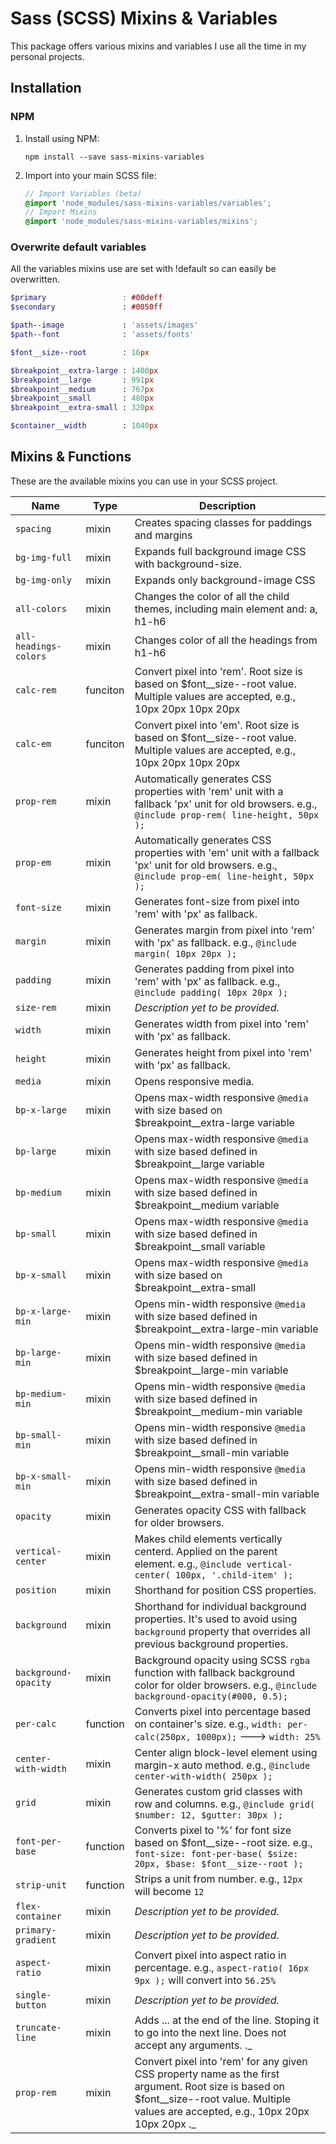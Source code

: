 # Sass (SCSS) Mixins & Variables

This package offers various mixins and variables I use all the time in my personal projects.

## Installation

### NPM

1. Install using NPM:

    `npm install --save sass-mixins-variables`

2. Import into your main SCSS file:

    ```SCSS
    // Import Variables (beta)
    @import 'node_modules/sass-mixins-variables/variables';
    // Import Mixins
    @import 'node_modules/sass-mixins-variables/mixins';
    ```

### Overwrite default variables
All the variables mixins use are set with !default so can easily be overwritten.

```SCSS
$primary                 : #00deff
$secondary               : #0050ff

$path--image             : 'assets/images'
$path--font              : 'assets/fonts'

$font__size--root        : 16px

$breakpoint__extra-large : 1400px
$breakpoint__large       : 991px
$breakpoint__medium      : 767px
$breakpoint__small       : 480px
$breakpoint__extra-small : 320px

$container__width        : 1040px
```

## Mixins & Functions
These are the available mixins you can use in your SCSS project.

Name | Type | Description
------ | ----- | -----
`spacing` | mixin | Creates spacing classes for paddings and margins
`bg-img-full` | mixin | Expands full background image CSS with background-size.
`bg-img-only` | mixin | Expands only background-image CSS
`all-colors` | mixin | Changes the color of all the child themes, including main element and: a, h1-h6
`all-headings-colors` | mixin | Changes color of all the headings from h1-h6
`calc-rem` | funciton | Convert pixel into 'rem'. Root size is based on $font__size--root value. Multiple values are accepted, e.g., 10px 20px 10px 20px
`calc-em` | funciton | Convert pixel into 'em'. Root size is based on $font__size--root value. Multiple values are accepted, e.g., 10px 20px 10px 20px
`prop-rem` | mixin | Automatically generates CSS properties with 'rem' unit with a fallback 'px' unit for old browsers. e.g., `@include prop-rem( line-height, 50px );`
`prop-em` | mixin | Automatically generates CSS properties with 'em' unit with a fallback 'px' unit for old browsers. e.g., `@include prop-em( line-height, 50px );`
`font-size` | mixin | Generates font-size from pixel into 'rem' with 'px' as fallback.
`margin` | mixin | Generates margin from pixel into 'rem' with 'px' as fallback. e.g., `@include margin( 10px 20px );`
`padding` | mixin | Generates padding from pixel into 'rem' with 'px' as fallback. e.g., `@include padding( 10px 20px );`
`size-rem` | mixin | _Description yet to be provided._
`width` | mixin | Generates width from pixel into 'rem' with 'px' as fallback.
`height` | mixin | Generates height from pixel into 'rem' with 'px' as fallback.
`media` | mixin | Opens responsive media.
`bp-x-large` | mixin | Opens max-width responsive `@media` with size based on $breakpoint__extra-large variable
`bp-large` | mixin | Opens max-width responsive `@media` with size based defined in $breakpoint__large variable
`bp-medium` | mixin | Opens max-width responsive `@media` with size based defined in $breakpoint__medium variable
`bp-small` | mixin | Opens max-width responsive `@media` with size based defined in $breakpoint__small variable
`bp-x-small` | mixin | Opens max-width responsive `@media` with size based on $breakpoint__extra-small
`bp-x-large-min` | mixin | Opens min-width responsive `@media` with size based defined in $breakpoint__extra-large-min variable
`bp-large-min` | mixin | Opens min-width responsive `@media` with size based defined in $breakpoint__large-min variable
`bp-medium-min` | mixin | Opens min-width responsive `@media` with size based defined in $breakpoint__medium-min variable
`bp-small-min` | mixin | Opens min-width responsive `@media` with size based defined in $breakpoint__small-min variable
`bp-x-small-min` | mixin | Opens min-width responsive `@media` with size based defined in $breakpoint__extra-small-min variable
`opacity` | mixin | Generates opacity CSS with fallback for older browsers.
`vertical-center` | mixin | Makes child elements vertically centerd. Applied on the parent element. e.g., `@include vertical-center( 100px, '.child-item' );`
`position` | mixin | Shorthand for position CSS properties.
`background` | mixin | Shorthand for individual background properties. It's used to avoid using `background` property that overrides all previous background properties.
`background-opacity` | mixin | Background opacity using SCSS `rgba` function with fallback background color for older browsers. e.g., `@include background-opacity(#000, 0.5);`
`per-calc` | function | Converts pixel into percentage based on container's size. e.g., `width: per-calc(250px, 1000px);` ---> `width: 25%`
`center-with-width` | mixin | Center align block-level element using margin-x auto method. e.g., `@include center-with-width( 250px );`
`grid` | mixin | Generates custom grid classes with row and columns. e.g., `@include grid( $number: 12, $gutter: 30px );`
`font-per-base` | function | Converts pixel to '%' for font size based on $font__size--root size. e.g., `font-size: font-per-base( $size: 20px, $base: $font__size--root );`
`strip-unit` | function | Strips a unit from number. e.g., `12px` will become `12`
`flex-container` | mixin | _Description yet to be provided._
`primary-gradient` | mixin | _Description yet to be provided._
`aspect-ratio` | mixin | Convert pixel into aspect ratio in percentage. e.g., `aspect-ratio( 16px 9px );` will convert into `56.25%`
`single-button` | mixin | _Description yet to be provided._
`truncate-line` | mixin | Adds ... at the end of the line. Stoping it to go into the next line. Does not accept any arguments. ._
`prop-rem` | mixin | Convert pixel into 'rem' for any given CSS property name as the first argument. Root size is based on $font__size--root value. Multiple values are accepted, e.g., 10px 20px 10px 20px ._
